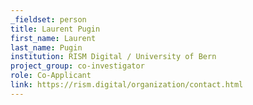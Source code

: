 ```yaml
---
_fieldset: person
title: Laurent Pugin
first_name: Laurent
last_name: Pugin
institution: RISM Digital / University of Bern
project_group: co-investigator
role: Co-Applicant
link: https://rism.digital/organization/contact.html
---
```

